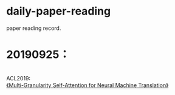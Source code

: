 # daily-paper-reading
 paper reading record.

# 20190925：
  <tab><Machine Translation>  
  <tab>ACL2019:<br>
  <tab>[《Multi-Granularity Self-Attention for Neural Machine Translation》](https://arxiv.org/pdf/1909.02222)

